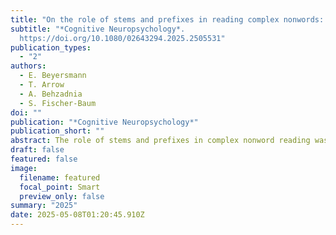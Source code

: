 ```yaml
---
title: "On the role of stems and prefixes in reading complex nonwords: Evidence from individuals with and without acquired dyslexia"
subtitle: "*Cognitive Neuropsychology*.
  https://doi.org/10.1080/02643294.2025.2505531"
publication_types:
  - "2"
authors:
  - E. Beyersmann
  - T. Arrow
  - A. Behzadnia
  - S. Fischer-Baum
doi: ""
publication: "*Cognitive Neuropsychology*"
publication_short: ""
abstract: The role of stems and prefixes in complex nonword reading was investigated in unimpaired readers and five individuals with acquired dyslexia. All participants completed a reading aloud task (and the reading impaired individuals also completed a repetition task) with four different types of nonwords: prefix + stem (refront), non-prefix + stem (tefront), prefix + non-stem (refrint), non-prefix + non-stem (tefrint); and prefixed and non-prefixed filler words. The unimpaired readers responded fastest to nonwords containing two morphemes (prefix + stem), slower to nonwords with one morpheme (non-prefix + stem; prefix + non-stem), and slowest in the non-morphemic control condition (non-prefix + non-stem), providing evidence for the added benefit of prefixes and stems during reading. The five reading impaired individuals showed facilitatory morpheme effects across both tasks, but stem-effects were more robust than affix-effects. There was no difference between the prefixed and non-prefixed words in any of the data. The impact of morphological structure on nonword reading and repetition points to the important role of morphemes across different modalities.
draft: false
featured: false
image:
  filename: featured
  focal_point: Smart
  preview_only: false
summary: "2025"
date: 2025-05-08T01:20:45.910Z
---
```

